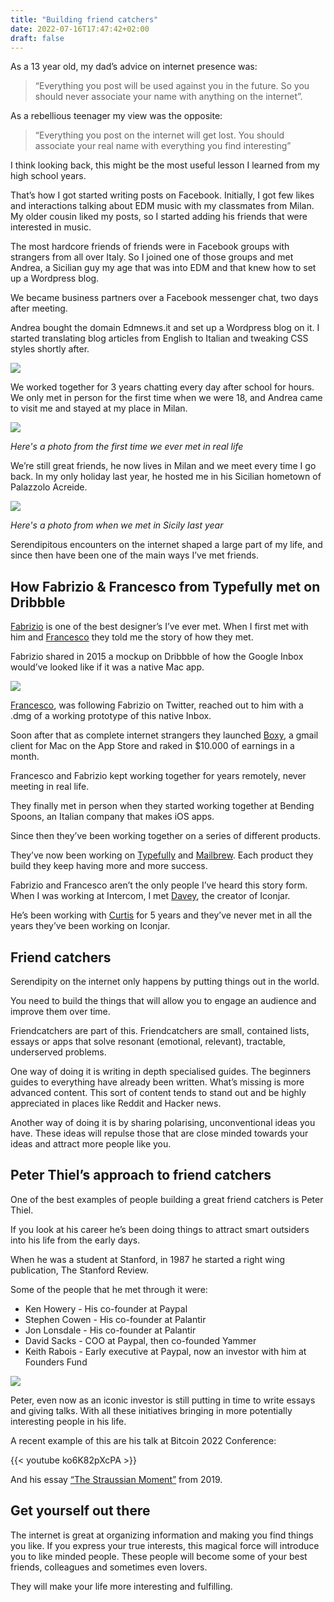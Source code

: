 ```yaml
---
title: "Building friend catchers"
date: 2022-07-16T17:47:42+02:00
draft: false
---
```


As a 13 year old, my dad’s advice on internet presence was:

> “Everything you post will be used against you in the future. So you should never associate your name with anything on the internet”.

As a rebellious teenager my view was the opposite:

> “Everything you post on the internet will get lost. You should associate your real name with everything you find interesting”

I think looking back, this might be the most useful lesson I learned from my high school years.

That’s how I got started writing posts on Facebook. Initially, I got few likes and interactions talking about EDM music with my classmates from Milan. My older cousin liked my posts, so I started adding his friends that were interested in music.

The most hardcore friends of friends were in Facebook groups with strangers from all over Italy. So I joined one of those groups and met Andrea, a Sicilian guy my age that was into EDM and that knew how to set up a Wordpress blog.

We became business partners over a Facebook messenger chat, two days after meeting.

Andrea bought the domain Edmnews.it and set up a Wordpress blog on it. I started translating blog articles from English to Italian and tweaking CSS styles shortly after.

![](/friendcatchers/edm-news-croatia.jpg)

We worked together for 3 years chatting every day after school for hours. We only met in person for the first time when we were 18, and Andrea came to visit me and stayed at my place in Milan.

![](/friendcatchers/ferro-andre.jpg)

_Here's a photo from the first time we ever met in real life_

We’re still great friends, he now lives in Milan and we meet every time I go back. In my only holiday last year, he hosted me in his Sicilian hometown of Palazzolo Acreide.

![](/friendcatchers/ferru-andre-2021.jpeg)

_Here's a photo from when we met in Sicily last year_

Serendipitous encounters on the internet shaped a large part of my life, and since then have been one of the main ways I’ve met friends.

## How Fabrizio & Francesco from Typefully met on Dribbble

[Fabrizio](https://fabrizio.so) is one of the best designer’s I’ve ever met. When I first met with him and [Francesco](https://twitter.com/frankdilo) they told me the story of how they met.

Fabrizio shared in 2015 a mockup on Dribbble of how the Google Inbox would’ve looked like if it was a native Mac app.

![](/friendcatchers/inbox-for-mac.jpeg)

[Francesco](https://twitter.com/frankdilo), was following Fabrizio on Twitter, reached out to him with a .dmg of a working prototype of this native Inbox.

Soon after that as complete internet strangers they launched [Boxy](https://www.producthunt.com/products/boxy-2#boxy-3), a gmail client for Mac on the App Store and raked in $10.000 of earnings in a month.

Francesco and Fabrizio kept working together for years remotely, never meeting in real life.

They finally met in person when they started working together at Bending Spoons, an Italian company that makes iOS apps.

Since then they’ve been working together on a series of different products.

They’ve now been working on [Typefully](https://typefully.com) and [Mailbrew](https://mailbrew.com). Each product they build they keep having more and more success.

Fabrizio and Francesco aren’t the only people I’ve heard this story form. When I was working at Intercom, I met [Davey](https://twitter.com/daveyheuser), the creator of Iconjar.

He’s been working with [Curtis](https://twitter.com/curthard89) for 5 years and they’ve never met in all the years they’ve been working on Iconjar.

## Friend catchers

Serendipity on the internet only happens by putting things out in the world.

You need to build the things that will allow you to engage an audience and improve them over time.

Friendcatchers are part of this. Friendcatchers are small, contained lists, essays or apps that solve resonant (emotional, relevant), tractable, underserved problems.

One way of doing it is writing in depth specialised guides. The beginners guides to everything have already been written. What’s missing is more advanced content. This sort of content tends to stand out and be highly appreciated in places like Reddit and Hacker news.

Another way of doing it is by sharing polarising, unconventional ideas you have. These ideas will repulse those that are close minded towards your ideas and attract more people like you.

## Peter Thiel’s approach to friend catchers

One of the best examples of people building a great friend catchers is Peter Thiel.

If you look at his career he’s been doing things to attract smart outsiders into his life from the early days.

When he was a student at Stanford, in 1987 he started a right wing publication, The Stanford Review.

Some of the people that he met through it were:

- Ken Howery - His co-founder at Paypal
- Stephen Cowen - His co-founder at Palantir
- Jon Lonsdale - His co-founder at Palantir
- David Sacks - COO at Paypal, then co-founded Yammer
- Keith Rabois - Early executive at Paypal, now an investor with him at Founders Fund

![](/friendcatchers/thiel-mafia.jpg)

Peter, even now as an iconic investor is still putting in time to write essays and giving talks. With all these initiatives bringing in more potentially interesting people in his life.

A recent example of this are his talk at Bitcoin 2022 Conference:

{{< youtube ko6K82pXcPA >}}

And his essay [“The Straussian Moment”](https://github.com/renebidart/papers/blob/master/straussian_moment.pdf) from 2019.

## Get yourself out there

The internet is great at organizing information and making you find things you like. If you express your true interests, this magical force will introduce you to like minded people. These people will become some of your best friends, colleagues and sometimes even lovers.

They will make your life more interesting and fulfilling.
